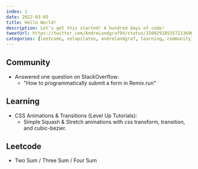 ```yaml
---
index: 1
date: 2022-03-05
title: Hello World!
description: Let's get this started! A hundred days of code!
tweetUrl: https://twitter.com/AndreLandgraf94/status/1500291853572136960
categories: [leetcode, velapilates, andrelandgraf, learning, community]
---
```


## Community

- Answered one question on StackOverflow:
  - "How to programmatically submit a form in Remix.run"

## Learning

- CSS Animations & Transitions (Level Up Tutorials):
  - Simple Squash & Stretch animations with css transform, transition, and cubic-bezier.

## Leetcode

- Two Sum / Three Sum / Four Sum
